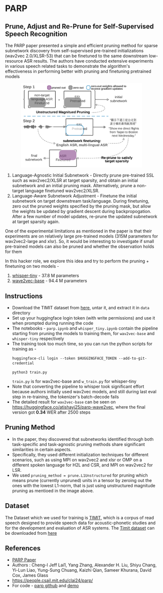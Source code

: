 # PARP 
## Prune, Adjust and Re-Prune for Self-Supervised Speech Recognition

The PARP paper presented a simple and efficient pruning method for sparse subnetwork discovery from self-supervised pre-trained initializations (wav2vec 2.0/XLSR-53) that can be finetuned to the same downstream low-resource ASR results. The authors have conducted extensive experiments in various speech related tasks to demonstrate the algorithm's effectiveness in performing better with pruning and finetuning pretrained models

<p align="center">
<img src="data/image.png" alt="PARP Steps" width="400"/>
</p>

1. Language-Agnostic Initial Subnetwork - Directly prune pre-trained SSL such as wav2vec2/XLSR at target sparsity, and obtain an initial subnetwork and an initial pruning mask. Alternatively, prune a non-target language finetuned wav2vec2/XLSR.
2. Language-Aware Subnetwork Adjustment - Finetune the initial subnetwork on target downstream task/language. During finetuning, zero out the pruned weights specified by the pruning mask, but allow the weights be updated by gradient descent during backpropogation. After a few number of model updates, re-prune the updated subnetwork at target sparsity again.

One of the experimental limitations as mentioned in the paper is that their experiments are on relatively large pre-trained models (315M parameters for wav2vec2-large and xlsr). So, it would be interesting to investigate if small pre-trained models can also be pruned and whether the observation holds for them

In this hacker role, we explore this idea and try to perform the pruning + finetuning on two models -
1. [whisper-tiny](https://huggingface.co/openai/whisper-tiny) - 37.8 M parameters
2. [wave2vec-base](https://huggingface.co/facebook/wav2vec2-base-960h) - 94.4 M parameters 

## Instructions
- Download the TIMIT dataset from [here](https://figshare.com/articles/dataset/TIMIT_zip/5802597), untar it, and extract it in `data` directory
- Set up your huggingface login token (with write permissions) and use it when prompted during running the code
- The notebooks  - `parp.ipynb` and `whisper_tiny.ipynb` contain the pipeline starting from pruning the models to training them, for `wav2vec-base` and `whisper-tiny` respectively
- The training took too much time, so you can run the python scripts for training as -
    ```
    huggingface-cli login --token $HUGGINGFACE_TOKEN --add-to-git-credential
    ```
    ```
    python3 train.py
    ```
    `train.py` is for wav2vec-base and `w_train.py` for whisper-tiny
- Note that converting the pipeline to whisper took significant effort because authors initially used wav2vec models, and still during last eval step in re-training, the tokenizer's batch-decode fails
- The detailed result for `wav2vec-base` can be seen on https://huggingface.co/atishayj25/parp-wave2vec, where the final version got **0.34** WER after 2500 steps

## Pruning Method
- In the paper, they discovered that subnetworks identified through both task-specific and task-agnostic pruning methods share significant similarities in certain aspects. 
- Specifically, they used different initialization techniques for different scenarios, such as using MPI on wav2vec2 and xlsr or OMP on a different spoken language for H2L and CSR, and MPI on wav2vec2 for LSR.
- We used `pruning_method = prune.L1Unstructured` for pruning which means prune (currently unpruned) units in a tensor by zeroing out the ones with the lowest L1-norm, that is just using unstructured magnitude pruning as mentioed in the image above.

## Dataset 
The Dataset which we used for training is [TIMIT](https://huggingface.co/datasets/timit_asr), which is a corpus of read speech designed to provide speech data for acoustic-phonetic studies and for the development and evaluation of ASR systems. The [Timit dataset](https://catalog.ldc.upenn.edu/LDC93S1) can be downloaded from [here](https://figshare.com/articles/dataset/TIMIT_zip/5802597)

## References
- [PARP Paper](https://arxiv.org/pdf/2106.05933)
- Authors : Cheng-I Jeff Lai1, Yang Zhang, Alexander H. Liu, Shiyu Chang, Yi-Lun Liao, Yung-Sung Chuang, Kaizhi Qian, Sameer Khurana, David Cox, James Glass
- https://people.csail.mit.edu/clai24/parp/
- For code - [parp github](https://github.com/jefflai108/PARP-wav2vec-PyTorch) and [demo](https://colab.research.google.com/drive/1onydMil8ulrdPY1LDxWbr2F_oWAENEEp)
